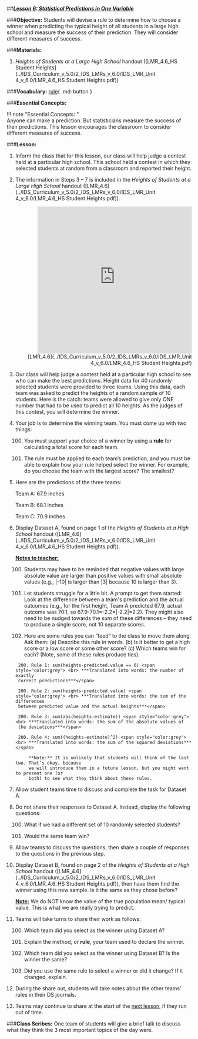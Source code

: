 ##***<u>Lesson 6: Statistical Predictions in One Variable</u>***

###**Objective:**
Students will devise a rule to determine how to choose a winner when predicting the typical height of all
students in a large high school and measure the success of their prediction. They will consider different
measures of success.

###**Materials:**
1. *Heights of Students at a Large High School* handout ([LMR_4.6_HS Student Heights](../IDS_Curriculum_v_5.0/2_IDS_LMRs_v_6.0/IDS_LMR_Unit 4_v_6.0/LMR_4.6_HS Student Heights.pdf))

###**Vocabulary:**
[rule](../../vocabulary/unit4/#rule "a set way to calculate or solve a problem"){ .md-button }

###**Essential Concepts:**

!!! note "Essential Concepts: "  
    Anyone can make a prediction. But statisticians measure the success of their predictions.
    This lesson encourages the classroom to consider different measures of success.

###**Lesson:**
1. Inform the class that for this lesson, our class will help judge a contest held at a particular high
school. This school held a contest in which they selected students at random from a classroom
and reported their height.

2. The information in Steps 3 – 7 is included in the *Heights of Students at a Large High School*
handout ([LMR_4.6](../IDS_Curriculum_v_5.0/2_IDS_LMRs_v_6.0/IDS_LMR_Unit 4_v_6.0/LMR_4.6_HS Student Heights.pdf)).
    <div align="right"><iframe src="https://docs.google.com/viewerng/viewer?url=https://curriculum.idsucla.org/IDS_Curriculum_v_5.0/2_IDS_LMRs_v_6.0/IDS_LMR_Unit 4_v_6.0/LMR_4.6_HS Student Heights.pdf&embedded=true" style=" width:420px;height:400px;" frameborder="0"></iframe><br>[LMR_4.6](../IDS_Curriculum_v_5.0/2_IDS_LMRs_v_6.0/IDS_LMR_Unit 4_v_6.0/LMR_4.6_HS Student Heights.pdf)</div>

3. Our class will help judge a contest held at a particular high school to see who can make the best predictions. Height data for 40 randomly selected students were provided to three teams. Using this data, each team was asked to predict the heights of a random sample of 10 students. Here is the catch: teams were allowed to give only ONE number that had to be used to predict all 10 heights. As the judges of this contest, you will determine the winner.


4. Your job is to determine the winning team. You must come up with two things:

    100. You must support your choice of a winner by using a **rule** for calculating a total score for
    each team.
    
    100. The rule must be applied to each team’s prediction, and you must be able to explain how your rule helped select the winner. For example, do you choose the team with the largest score? The smallest?

6. Here are the predictions of the three teams:

    Team A: 67.9 inches

    Team B: 68.1 inches

    Team C: 70.9 inches

7. Display Dataset A, found on page 1 of the *Heights of Students at a High School* handout ([LMR_4.6](../IDS_Curriculum_v_5.0/2_IDS_LMRs_v_6.0/IDS_LMR_Unit 4_v_6.0/LMR_4.6_HS Student Heights.pdf)).

    **<u>Notes to teacher:</u>**

    100. Students may have to be reminded that negative values with large absolute value are
    larger than positive values with small absolute values (e.g., |-10| is larger than |3| because 10 is larger than 3).

    100. Let students struggle for a little bit. A prompt to get them started: Look at the difference
    between a team's prediction and the actual outcomes (e.g., for the first height, Team A
    predicted 67.9, actual outcome was 70.1, so 67.9-70.1=-2.2=|-2.2|=2.2). They might also need to be nudged
    towards the *sum* of these differences – they need to produce a single score, not 10
    separate scores.

    100. Here are some rules you can “feed” to the class to move them along. Ask them: (a)
    Describe this rule in words. (b) Is it better to get a high score or a low score or some
    other score? (c) Which teams win for each? (Note, some of these rules produce ties).
    
        200. Rule 1: sum(heights-predicted.value == 0) <span style="color:grey"> <br> ***Translated into words: the number of exactly
        correct predictions***</span>
        
        200. Rule 2: sum(heights-predicted.value) <span style="color:grey"> <br> ***Translated into words: the sum of the differences
        between predicted value and the actual heights***</span>
        
        200. Rule 3: sum(abs(heights-estimate)) <span style="color:grey"> <br> ***Translated into words: the sum of the absolute values of
        the deviations***</span>
    
        200. Rule 4: sum((heights-estimate)^2) <span style="color:grey"> <br> ***Translated into words: the sum of the squared deviations***</span>

            **Note:** It is unlikely that students will think of the last two. That’s okay, because
            we will introduce them in a future lesson, but you might want to present one (or
            both) to see what they think about these rules.

8. Allow student teams time to discuss and complete the task for Dataset A.

9. Do not share their responses to Dataset A. Instead, display the following questions:

    100. What if we had a different set of 10 randomly selected students?

    100. Would the same team win?

10. Allow teams to discuss the questions, then share a couple of responses to the questions in the
previous step.

11. Display Dataset B, found on page 2 of the *Heights of Students at a High School* handout ([LMR_4.6](../IDS_Curriculum_v_5.0/2_IDS_LMRs_v_6.0/IDS_LMR_Unit 4_v_6.0/LMR_4.6_HS Student Heights.pdf)),
then have them find the winner using this new sample. Is it the same as they chose before?

    **<U>Note:</u>** We do NOT know the value of the true population mean/ typical value. This is what we are
    really trying to predict.

12. Teams will take turns to share their work as follows:

    100. Which team did you select as the winner using Dataset A?

    100. Explain the method, or **rule**, your team used to declare the winner.

    100. Which team did you select as the winner using Dataset B? Is the winner the same?

    100. Did you use the same rule to select a winner or did it change? If it changed, explain.

13. During the share out, students will take notes about the other teams’ rules in their DS journals.

14. Teams may continue to share at the start of the [next lesson](lesson7.md), if they run out of time.

###**Class Scribes:**
One team of students will give a brief talk to discuss what they think the 3 most important topics of the
day were.